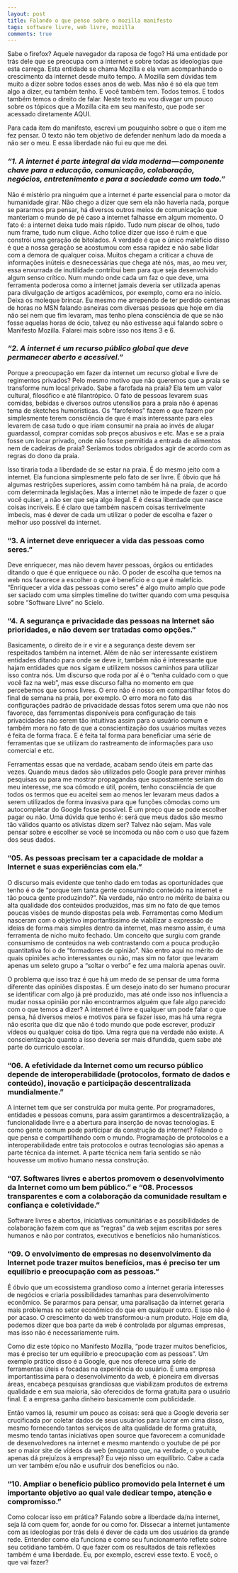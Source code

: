 ```yaml
---
layout: post
title: Falando o que penso sobre o mozilla manifesto
tags: software livre, web livre, mozilla
comments: true
---
```


Sabe o firefox? Aquele navegador da raposa de fogo? Há uma entidade por trás dele que se preocupa com a internet e sobre todas as ideologias que esta carrega. Esta entidade se chama Mozilla e ela vem acompanhando o crescimento da internet desde muito tempo. A Mozilla sem dúvidas tem muito a dizer sobre todos esses anos de web. Mas não é só ela que tem algo a dizer, eu também tenho. E você também tem. Todos temos. E todos também temos o direito de falar. Neste texto eu vou divagar um pouco sobre os tópicos que a Mozilla cita em seu manifesto, que pode ser acessado diretamente AQUI.

Para cada item do manifesto, escrevi um pouquinho sobre o que o item me fez pensar. O texto não tem objetivo de defender nenhum lado da moeda a não ser o meu. E essa liberdade não fui eu que me dei.

### *“1. A internet é parte integral da vida moderna — componente chave para a educação, comunicação, colaboração, negócios, entretenimento e para a sociedade como um todo.”*
Não é mistério pra ninguém que a internet é parte essencial para o motor da humanidade girar. Não chego a dizer que sem ela não haveria nada, porque se pararmos pra pensar, há diversos outros meios de comunicação que manteriam o mundo de pé caso a internet falhasse em algum momento. O fato é: a internet deixa tudo mais rápido. Tudo num piscar de olhos, tudo num frame, tudo num clique. Acho tolice dizer que isso é ruim e que constrói uma geração de bitolados. A verdade é que o único malefício disso é que a nossa geração se acostumou com essa rapidez e não sabe lidar com a demora de qualquer coisa. Muitos chegam a criticar a chuva de informações inúteis e desnecessárias que chega até nós, mas, ao meu ver, essa enxurrada de inutilidade contribui bem para que seja desenvolvido algum senso crítico. Num mundo onde cada um faz o que deve, uma ferramenta poderosa como a internet jamais deveria ser utilizada apenas para divulgação de artigos acadêmicos, por exemplo, como era no início. Deixa os moleque brincar. Eu mesmo me arrependo de ter perdido centenas de horas no MSN falando asneiras com diversas pessoas que hoje em dia não sei nem que fim levaram, mas tenho plena consciência de que se não fosse aquelas horas de ócio, talvez eu não estivesse aqui falando sobre o Manifesto Mozilla. Falarei mais sobre isso nos itens 3 e 6.

### *“2. A internet é um recurso público global que deve permanecer aberto e acessível.”*
Porque a preocupação em fazer da internet um recurso global e livre de regimentos privados? Pelo mesmo motivo que não queremos que a praia se transforme num local privado. Sabe a farofada na praia? Ela tem um valor cultural, filosófico e até filantrópico. O fato de pessoas levarem suas comidas, bebidas e diversos outros utensílios para a praia não é apenas tema de sketches humorísticas. Os “farofeiros” fazem o que fazem por simplesmente terem consciência de que é mais interessante para eles levarem de casa tudo o que iriam consumir na praia ao invés de alugar guardassol, comprar comidas sob preços abusivos e etc. Mas e se a praia fosse um locar privado, onde não fosse permitida a entrada de alimentos nem de cadeiras de praia? Seríamos todos obrigados agir de acordo com as regras do dono da praia. 

Isso tiraria toda a liberdade de se estar na praia. É do mesmo jeito com a internet. Ela funciona simplesmente pelo fato de ser livre. É óbvio que há algumas restrições superiores, assim como também há na praia, de acordo com determinada legislações. Mas a internet não te impede de fazer o que você quiser, a não ser que seja algo ilegal. E é dessa liberdade que nasce coisas incríveis. E é claro que também nascem coisas terrivelmente imbecis, mas é dever de cada um utilizar o poder de escolha e fazer o melhor uso possível da internet.

### “3. A internet deve enriquecer a vida das pessoas como seres.”
Deve enriquecer, mas não devem haver pessoas, órgãos ou entidades ditando o que é que enriquece ou não. O poder de escolha que temos na web nos favorece a escolher o que é benefício e o que é malefício. “Enriquecer a vida das pessoas como seres” é algo muito amplo que pode ser saciado com uma simples timeline do twitter quando com uma pesquisa sobre “Software Livre” no Scielo.

### “4. A segurança e privacidade das pessoas na Internet são prioridades, e não devem ser tratadas como opções.”
Basicamente, o direito de ir e vir e a segurança deste devem ser respeitados também na internet. Além de não ser interessante existirem entidades ditando para onde se deve ir, também não é interessante que hajam entidades que nos sigam e utilizem nossos caminhos para utilizar isso contra nós. Um discurso que roda por aí é o “tenha cuidado com o que você faz na web”, mas esse discurso falha no momento em que percebemos que somos livres. O erro não é nosso em compartilhar fotos do final de semana na praia, por exemplo. O erro mora no fato das configurações padrão de privacidade dessas fotos serem uma que não nos favorece, das ferramentas disponíveis para configuração de tais privacidades não serem tão intuitivas assim para o usuário comum e também mora no fato de que a conscientização dos usuários muitas vezes é feita de forma fraca. E é feita tal forma para beneficiar uma série de ferramentas que se utilizam do rastreamento de informações para uso comercial e etc. 

Ferramentas essas que na verdade, acabam sendo úteis em parte das vezes. Quando meus dados são utilizados pelo Google para prever minhas pesquisas ou para me mostrar propagandas que supostamente seriam do meu interesse, me soa cômodo e útil, porém, tenho consciência de que todos os termos que eu aceitei sem ao menos ler levaram meus dados a serem utilizados de forma invasiva para que funções cômodas como um autocompletar do Google fosse possível. É um preço que se pode escolher pagar ou não. Uma dúvida que tenho é: será que meus dados são mesmo tão válidos quanto os ativistas dizem ser? Talvez não sejam. Mas vale pensar sobre e escolher se você se incomoda ou não com o uso que fazem dos seus dados.

### “05. As pessoas precisam ter a capacidade de moldar a Internet e suas experiências com ela.”
O discurso mais evidente que tenho dado em todas as oportunidades que tenho é o de “porque tem tanta gente consumindo conteúdo na internet e tão pouca gente produzindo?”. Na verdade, não entro no mérito de baixa ou alta qualidade dos conteúdos produzidos, mas sim no fato de que temos poucas visões de mundo dispostas pela web. Ferramentas como Medium nasceram com o objetivo importantíssimo de viabilizar a expressão de ideias de forma mais simples dentro da internet, mas mesmo assim, é uma ferramenta de nicho muito fechado. Um conceito que surgiu com grande consumismo de conteúdos na web contrastando com a pouca produção quantitativa foi o de “formadores de opinião”. Não entro aqui no mérito de quais opiniões acho interessantes ou não, mas sim no fator que levaram apenas um seleto grupo a “soltar o verbo” e fez uma maioria apenas ouvir. 

O problema que isso traz é que há um medo de se pensar de uma forma diferente das opiniões dispostas. É um desejo inato do ser humano procurar se identificar com algo já pré produzido, mas até onde isso nos influencia a mudar nossa opinião por não encontrarmos alguém que fale algo parecido com o que temos a dizer? A internet é livre e qualquer um pode falar o que pensa, há diversos meios e motivos para se fazer isso, mas há uma regra não escrita que diz que não é todo mundo que pode escrever, produzir vídeos ou qualquer coisa do tipo. Uma regra que na verdade não existe. A conscientização quanto a isso deveria ser mais difundida, quem sabe até parte do currículo escolar.

### “06. A efetividade da Internet como um recurso público depende de interoperabilidade (protocolos, formato de dados e conteúdo), inovação e participação descentralizada mundialmente.”

A internet tem que ser construída por muita gente. Por programadores, entidades e pessoas comuns, para assim garantirmos a descentralização, a funcionalidade livre e a abertura para inserção de novas tecnologias. E como gente comum pode participar da construção da internet? Falando o que pensa e compartilhando com o mundo. Programação de protocolos e a interoperabilidade entre tais protocolos e outras tecnologias são apenas a parte técnica da internet. A parte técnica nem faria sentido se não houvesse um motivo humano nessa construção.

### “07. Softwares livres e abertos promovem o desenvolvimento da Internet como um bem público.” e “08. Processos transparentes e com a colaboração da comunidade resultam e confiança e coletividade.”
Software livres e abertos, iniciativas comunitárias e as possibilidades de colaboração fazem com que as “regras” da web sejam escritas por seres humanos e não por contratos, executivos e benefícios não humanísticos.

### “09. O envolvimento de empresas no desenvolvimento da Internet pode trazer muitos benefícios, mas é preciso ter um equilíbrio e preocupação com as pessoas.”
É óbvio que um ecossistema grandioso como a internet geraria interesses de negócios e criaria possibilidades tamanhas para desenvolvimento econômico. Se pararmos para pensar, uma paralisação da internet geraria mais problemas no setor econômico do que em qualquer outro. E isso não é por acaso. O crescimento da web transformou-a num produto. Hoje em dia, podemos dizer que boa parte da web é controlada por algumas empresas, mas isso não é necessariamente ruim. 

Como diz este tópico no Manifesto Mozilla, “pode trazer muitos benefícios, mas é preciso ter um equilíbrio e preocupação com as pessoas”. Um exemplo prático disso é a Google, que nos oferece uma série de ferramentas úteis e focadas na experiência do usuário. É uma empresa importantíssima para o desenvolvimento da web, é pioneira em diversas áreas, encabeça pesquisas grandiosas que viabilizam produtos de extrema qualidade e em sua maioria, são oferecidos de forma gratuita para o usuário final. E a empresa ganha dinheiro basicamente com publicidade. 

Então vamos lá, resumir um pouco as coisas: será que a Google deveria ser crucificada por coletar dados de seus usuários para lucrar em cima disso, mesmo fornecendo tantos serviços de alta qualidade de forma gratuita, mesmo tendo tantas iniciativas open source que favorecem a comunidade de desenvolvedores na internet e mesmo mantendo o youtube de pé por ser o maior site de vídeos da web (enquanto que, na verdade, o youtube apenas dá prejuízos à empresa)? Eu vejo nisso um equilíbrio. Cabe a cada um ver também e/ou não e usufruir dos benefícios ou não.

### “10. Ampliar o benefício público promovido pela Internet é um importante objetivo ao qual vale dedicar tempo, atenção e compromisso.”

Como colocar isso em prática? Falando sobre a liberdade da/na internet, seja lá com quem for, aonde for ou como for. Dissecar a internet juntamente com as ideologias por trás dela é dever de cada um dos usuários da grande rede. Entender como ela funciona e como seu funcionamento reflete sobre seu cotidiano também. O que fazer com os resultados de tais reflexões também é uma liberdade. Eu, por exemplo, escrevi esse texto. E você, o que vai fazer?